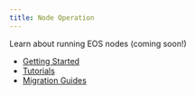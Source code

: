 ```yaml
---
title: Node Operation
---
```


Learn about running EOS nodes (coming soon!)

* [Getting Started](./10_getting-started/index.md)
* [Tutorials](./50_tutorials/index.md)
* [Migration Guides](./100_migration-guides/index.md)
